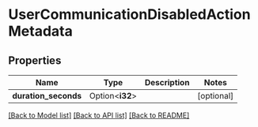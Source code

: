 # UserCommunicationDisabledActionMetadata

## Properties

Name | Type | Description | Notes
------------ | ------------- | ------------- | -------------
**duration_seconds** | Option<**i32**> |  | [optional]

[[Back to Model list]](../README.md#documentation-for-models) [[Back to API list]](../README.md#documentation-for-api-endpoints) [[Back to README]](../README.md)


